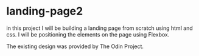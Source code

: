# landing-page2

in this project I will be building a landing page from scratch using html and css. I will be positioning the elements on the page using Flexbox.

The existing design was provided by The Odin Project.
